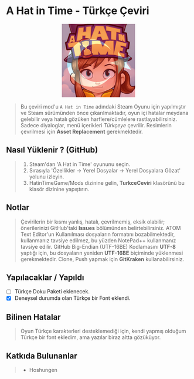 # A Hat in Time - Türkçe Çeviri
<p align="center"><img width="200" height="200" src="https://raw.githubusercontent.com/Hepobur/AHatinTime_TRK/0.0.1/TurkceCeviri/icon_TRK.png"></p>

> Bu çeviri mod'u ```A Hat in Time``` adındaki Steam Oyunu için yapılmıştır ve Steam sürümünden önce çıkarılmaktadır, oyun içi hatalar meydana gelebilir veya hatalı gözüken harflere/cümlelere rastlayabilirsiniz. Sadece diyaloglar, menü içerikleri *Türkçeye* çevrilir. Resimlerin çevrilmesi için **Asset Replacement** gerekmektedir.

## Nasıl Yüklenir ? (GitHub)
> 1. Steam'dan 'A Hat in Time' oyununu seçin.
> 2. Sırasıyla 'Özellikler → Yerel Dosyalar → Yerel Dosyalara Gözat' yolunu izleyin.
> 3. HatinTimeGame/Mods dizinine gelin, **TurkceCeviri** klasörünü bu klasör dizinine yapıştırın.

## Notlar
> Çevirilerin bir kısmı yanlış, hatalı, çevrilmemiş, eksik olabilir; önerilerinizi GitHub'taki **Issues** bölümünden belirtebilirsiniz.
> ATOM Text Editor'un Kullanılması dosyaların formatını bozabilmektedir, kullanmanız tavsiye edilmez, bu yüzden NotePad++ kullanmanız tavsiye edilir.
> GitHub Big-Endian (UTF-16BE) Kodlamasını **UTF-8** yaptığı için, bu dosyaların yeniden **UTF-16BE** biçiminde yüklenmesi gerekmektedir.
> Clone, Push yapmak için **GitKraken** kullanabilirsiniz.

## Yapılacaklar / Yapıldı
- [ ] Türkçe Doku Paketi eklenecek.
- [x] Deneysel durumda olan Türkçe bir Font eklendi.

## Bilinen Hatalar
> Oyun Türkçe karakterleri desteklemediği için, kendi yapmış olduğum Türkçe bir font ekledim, ama yazılar biraz altta gözüküyor.

## Katkıda Bulunanlar
> * Hoshungen
